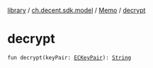 [library](../../index.md) / [ch.decent.sdk.model](../index.md) / [Memo](index.md) / [decrypt](./decrypt.md)

# decrypt

`fun decrypt(keyPair: `[`ECKeyPair`](../../ch.decent.sdk.crypto/-e-c-key-pair/index.md)`): `[`String`](https://kotlinlang.org/api/latest/jvm/stdlib/kotlin/-string/index.html)